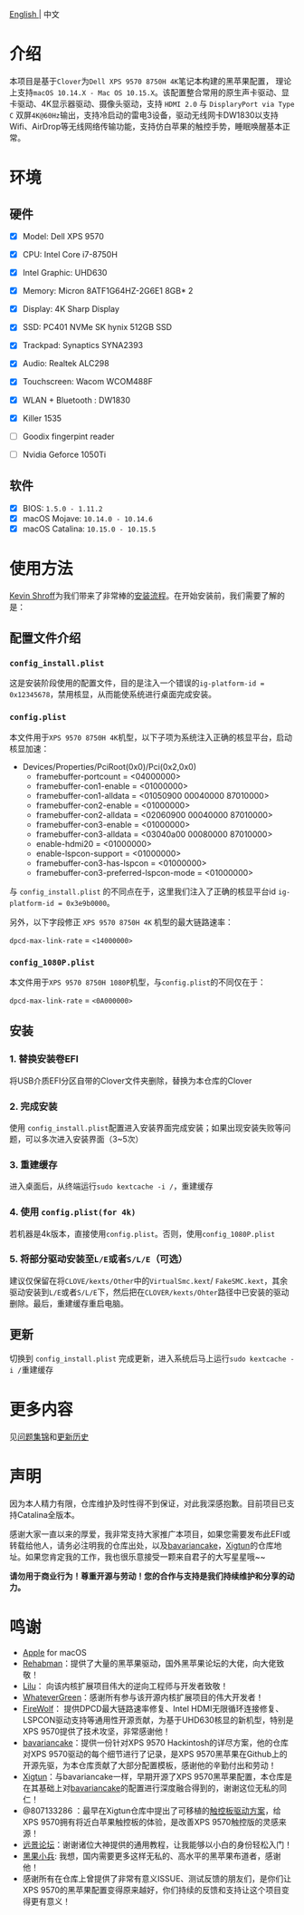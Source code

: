 

[English ](https://github.com/LuletterSoul/Dell-XPS-15-9570-macOS-Mojave/blob/master/README.md) | 中文

# 介绍

本项目是基于`Clover`为`Dell XPS 9570 8750H 4K`笔记本构建的黑苹果配置， 理论上支持`macOS 10.14.X - Mac OS 10.15.X`。该配置整合常用的原生声卡驱动、显卡驱动、4K显示器驱动、摄像头驱动，支持 `HDMI 2.0` 与 `DisplaryPort via Type C` 双屏`4K@60Hz`输出，支持冷启动的雷电3设备，驱动无线网卡DW1830以支持Wifi、AirDrop等无线网络传输功能，支持仿白苹果的触控手势，睡眠唤醒基本正常。


# 环境
##  硬件
- [x] Model: Dell XPS 9570
- [x] CPU: Intel Core i7-8750H
- [x] Intel Graphic: UHD630
- [x] Memory: Micron 8ATF1G64HZ-2G6E1 8GB* 2
- [x] Display: 4K Sharp Display
- [x] SSD: PC401 NVMe SK hynix 512GB SSD
- [x] Trackpad: Synaptics SYNA2393
- [x] Audio: Realtek ALC298
- [x] Touchscreen: Wacom WCOM488F
- [x] WLAN + Bluetooth : DW1830
- [x] Killer 1535
- [ ] Goodix fingerpint reader
- [ ] Nvidia Geforce 1050Ti


## 软件
- [x] BIOS: `1.5.0 - 1.11.2`
- [x] macOS Mojave: `10.14.0 - 10.14.6`
- [x] macOS Catalina: `10.15.0 - 10.15.5`

# 使用方法
[Kevin Shroff](https://github.com/kevinshroff)为我们带来了非常棒的[安装流程](https://www.youtube.com/watch?v=h22MJD8C1r8&t=823s)。在开始安装前，我们需要了解的是：
 ## 配置文件介绍

### `config_install.plist`

这是安装阶段使用的配置文件，目的是注入一个错误的`ig-platform-id = 0x12345678`，禁用核显，从而能使系统进行桌面完成安装。

### `config.plist`

本文件用于`XPS 9570 8750H 4K`机型，以下子项为系统注入正确的核显平台，启动核显加速：

  * Devices/Properties/PciRoot(0x0)/Pci(0x2,0x0)
    * framebuffer-portcount = <04000000>
    * framebuffer-con1-enable = <01000000>
    * framebuffer-con1-alldata = <01050900 00040000 87010000>
    * framebuffer-con2-enable = <01000000>
    * framebuffer-con2-alldata = <02060900 00040000 87010000>
    * framebuffer-con3-enable = <01000000>
    * framebuffer-con3-alldata = <03040a00 00080000 87010000>
    * enable-hdmi20 = <01000000>
    * enable-lspcon-support = <01000000>
    * framebuffer-con3-has-lspcon = <01000000>
    * framebuffer-con3-preferred-lspcon-mode = <01000000>


  与 `config_install.plist` 的不同点在于，这里我们注入了正确的核显平台id `ig-platform-id = 0x3e9b0000`。
  
  另外，以下字段修正 `XPS 9570 8750H 4K` 机型的最大链路速率：
  
  `dpcd-max-link-rate` = `<14000000>`

### `config_1080P.plist`

 本文件用于`XPS 9570 8750H 1080P`机型，与`config.plist`的不同仅在于：
  
   `dpcd-max-link-rate` = `<0A000000>`

## 安装

### 1. 替换安装卷EFI


将USB介质EFI分区自带的Clover文件夹删除，替换为本仓库的Clover

### 2. 完成安装

使用 `config_install.plist`配置进入安装界面完成安装；如果出现安装失败等问题，可以多次进入安装界面（3~5次）

### 3. 重建缓存

进入桌面后，从终端运行`sudo kextcache -i /`，重建缓存

### 4. 使用 `config.plist(for 4k)`


若机器是4k版本，直接使用`config.plist`。否则，使用`config_1080P.plist`


### 5. 将部分驱动安装至`L/E`或者`S/L/E`（可选）

建议仅保留在将`CLOVE/kexts/Other`中的`VirtualSmc.kext`/ `FakeSMC.kext`，其余驱动安装到`L/E`或者`S/L/E`下，然后把在`CLOVER/kexts/Ohter`路径中已安装的驱动删除。最后，重建缓存重启电脑。
   
## 更新

切换到 `config_install.plist` 完成更新，进入系统后马上运行`sudo kextcache -i /`重建缓存


# 更多内容
  见[问题集锦](https://github.com/LuletterSoul/Dell-XPS-15-9570-macOS-Mojave/blob/master/doc/issues.md)和[更新历史](https://github.com/LuletterSoul/Dell-XPS-15-9570-macOS-Mojave/blob/master/doc/history.md)


# 声明
因为本人精力有限，仓库维护及时性得不到保证，对此我深感抱歉。目前项目已支持Catalina全版本。

感谢大家一直以来的厚爱，我非常支持大家推广本项目，如果您需要发布此EFI或转载给他人，请务必注明我的仓库出处，以及[bavariancake](https://github.com/bavariancake/XPS9570-macOS)，[Xigtun](https://github.com/Xigtun/xps-9570-mojave)的仓库地址。如果您肯定我的工作，我也很乐意接受一颗来自君子的大写星星哦~~

**请勿用于商业行为！尊重开源与劳动！您的合作与支持是我们持续维护和分享的动力。**

# 鸣谢
* [Apple](https://www.apple.com) for macOS
* [Rehabman](https://github.com/RehabMan)：提供了大量的黑苹果驱动，国外黑苹果论坛的大佬，向大佬致敬！
* [Lilu](https://github.com/acidanthera/Lilu)： 向该内核扩展项目伟大的逆向工程师与开发者致敬！
* [WhateverGreen](https://github.com/acidanthera/WhateverGreen)：感谢所有参与该开源内核扩展项目的伟大开发者！
* [FireWolf](https://github.com/0xFireWolf/)： 提供DPCD最大链路速率修复、Intel HDMI无限循环连接修复、LSPCON驱动支持等通用性开源贡献，为基于UHD630核显的新机型，特别是XPS 9570提供了技术攻坚，非常感谢他！
* [bavariancake](https://github.com/bavariancake/XPS9570-macOS)：提供一份针对XPS 9570 Hackintosh的详尽方案，他的仓库对XPS 9570驱动的每个细节进行了记录，是XPS 9570黑苹果在Github上的开源先驱，为本仓库贡献了大部分配置模板，感谢他的辛勤付出和劳动！
* [Xigtun](https://github.com/Xigtun/xps-9570-mojave)：与bavariancake一样，早期开源了XPS 9570黑苹果配置，本仓库是在其基础上对[bavariancake](https://github.com/bavariancake/XPS9570-macOS)的配置进行深度融合得到的，谢谢这位无私的同仁！
* @807133286 ：最早在Xigtun仓库中提出了可移植的[触控板驱动方案](https://github.com/Xigtun/xps-9570-mojave/issues/23)，给XPS 9570拥有将近白苹果触控板的体验，是改善XPS 9570触控版的灵感来源！
* [远景论坛](http://bbs.pcbeta.com/forum-559-1.html)：谢谢诸位大神提供的通用教程，让我能够以小白的身份轻松入门！
* [黑果小兵](https://blog.daliansky.net/): 我想，国内需要更多这样无私的、高水平的黑苹果布道者，感谢他！
* 感谢所有在仓库上曾提供了非常有意义ISSUE、测试反馈的朋友们，是你们让XPS 9570的黑苹果配置变得原来越好，你们持续的反馈和支持让这个项目变得更有意义！
